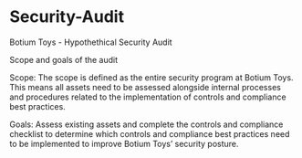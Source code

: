 # Security-Audit
Botium Toys - Hypothethical Security Audit

Scope and goals of the audit

Scope: The scope is defined as the entire security program at Botium Toys. This means
all assets need to be assessed alongside internal processes and procedures related to
the implementation of controls and compliance best practices.

Goals: Assess existing assets and complete the controls and compliance checklist to
determine which controls and compliance best practices need to be implemented to
improve Botium Toys’ security posture.
